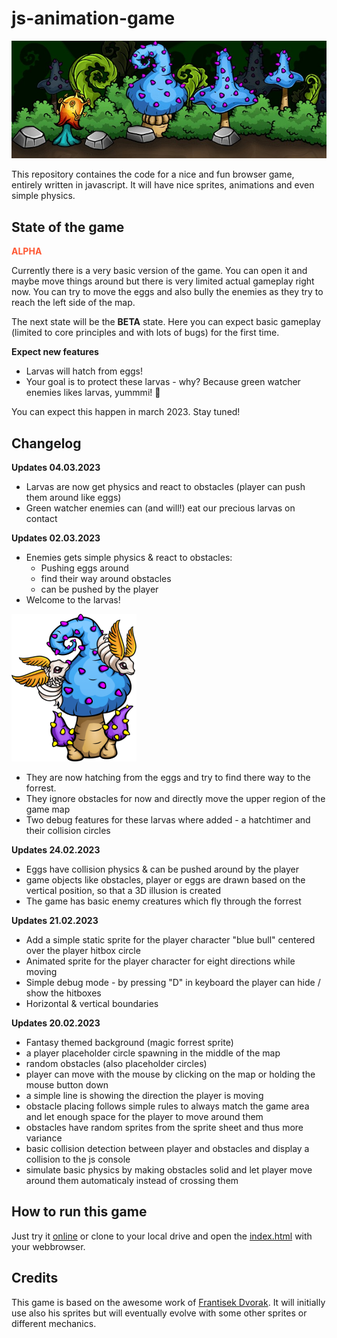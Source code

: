 # js-animation-game
![Preview Image](./src/preview.jpg)

This repository containes the code for a nice and fun browser game, entirely written in javascript.
It will have nice sprites, animations and even simple physics.

## State of the game
<span style="color:#FF5733">**ALPHA**</span>

Currently there is a very basic version of the game.
You can open it and maybe move things around but there is very limited actual gameplay right now.
You can try to move the eggs and also bully the enemies as they try to reach the left side of the map.

The next state will be the **BETA** state. Here you can expect basic gameplay (limited to core principles and with lots of bugs) for the first time.

**Expect new features**
- Larvas will hatch from eggs!
- Your goal is to protect these larvas - why? Because green watcher enemies likes larvas, yummmi! :meat_on_bone:

You can expect this happen in march 2023. Stay tuned!

## Changelog

**Updates 04.03.2023**
- Larvas are now get physics and react to obstacles (player can push them around like eggs)
- Green watcher enemies can (and will!) eat our precious larvas on contact

**Updates 02.03.2023**
- Enemies gets simple physics & react to obstacles: 
    - Pushing eggs around
    - find their way around obstacles
    - can be pushed by the player
- Welcome to the larvas!

![Larva Image](./src/larva_4.png) 

- They are now hatching from the eggs and try to find there way to the forrest.
- They ignore obstacles for now and directly move the upper region of the game map
- Two debug features for these larvas where added - a hatchtimer and their collision circles

**Updates 24.02.2023**
- Eggs have collision physics & can be pushed around by the player
- game objects like obstacles, player or eggs are drawn based on the vertical position, so that a 3D illusion is created
- The game has basic enemy creatures which fly through the forrest

**Updates 21.02.2023**
- Add a simple static sprite for the player character "blue bull" centered over the player hitbox circle
- Animated sprite for the player character for eight directions while moving
- Simple debug mode - by pressing "D" in keyboard the player can hide / show the hitboxes
- Horizontal & vertical boundaries 

**Updates 20.02.2023**
- Fantasy themed background (magic forrest sprite)
- a player placeholder circle spawning in the middle of the map
- random obstacles (also placeholder circles)
- player can move with the mouse by clicking on the map or holding the mouse button down
- a simple line is showing the direction the player is moving
- obstacle placing follows simple rules to always match the game area and let enough space for the player to move around them
- obstacles have random sprites from the sprite sheet and thus more variance
- basic collision detection between player and obstacles and display a collision to the js console
- simulate basic physics by making obstacles solid and let player move around them automaticaly instead of crossing them

## How to run this game
Just try it [online](https://erikuckert.github.io/js-animation-game/) or clone to your local drive and open the [index.html](index.html) with your webbrowser.

## Credits
This game is based on the awesome work of [Frantisek Dvorak](https://www.youtube.com/@Frankslaboratory/featured).
It will initially use also his sprites but will eventually evolve with some other sprites or different mechanics.